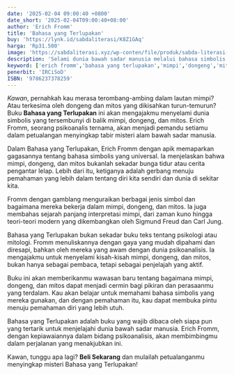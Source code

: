 ```yaml
---
date: '2025-02-04 09:00:40 +0800'
date_short: '2025-02-04T09:00:40+08:00'
author: 'Erich Fromm'
title: 'Bahasa yang Terlupakan'
buy: 'https://lynk.id/sabdaliterasi/K8Z1GAq'
harga: 'Rp31.500'
image: 'https://sabdaliterasi.xyz/wp-conten/file/produk/sabda-literasi-bahasa-yang-terlupakan.jpg'
description: 'Selami dunia bawah sadar manusia melalui bahasa simbolis dalam mimpi, dongeng, dan mitos bersama Erich Fromm dalam buku Bahasa yang Terlupakan.'
keyword: ['erich fromm','bahasa yang terlupakan','mimpi','dongeng','mitos','simbolisme','psikoanalisissumber dan konten terkait']
penerbit: 'IRCiSoD'
ISBN: '9786237378259'
---
```

<p><em>Kawan</em>, pernahkah kau merasa terombang-ambing dalam lautan mimpi? Atau terkesima oleh dongeng dan mitos yang dikisahkan turun-temurun? Buku <strong>Bahasa yang Terlupakan</strong> ini akan mengajakmu menyelami dunia simbolis yang tersembunyi di balik mimpi, dongeng, dan mitos. Erich Fromm, seorang psikoanalis ternama, akan menjadi pemandu setiamu dalam petualangan menyingkap tabir misteri alam bawah sadar manusia.   </p><p>Dalam Bahasa yang Terlupakan, Erich Fromm dengan apik memaparkan gagasannya tentang bahasa simbolis yang universal. Ia menjelaskan bahwa mimpi, dongeng, dan mitos bukanlah sekadar bunga tidur atau cerita pengantar lelap. Lebih dari itu, ketiganya adalah gerbang menuju pemahaman yang lebih dalam tentang diri kita sendiri dan dunia di sekitar kita.   </p><p>Fromm dengan gamblang menguraikan berbagai jenis simbol dan bagaimana mereka bekerja dalam mimpi, dongeng, dan mitos. Ia juga membahas sejarah panjang interpretasi mimpi, dari zaman kuno hingga teori-teori modern yang dikembangkan oleh Sigmund Freud dan Carl Jung.   </p><p>Bahasa yang Terlupakan bukan sekadar buku teks tentang psikologi atau mitologi. Fromm menuliskannya dengan gaya yang mudah dipahami dan diresapi, bahkan oleh mereka yang awam dengan dunia psikoanalisis. Ia mengajakmu untuk menyelami kisah-kisah mimpi, dongeng, dan mitos, bukan hanya sebagai pembaca, tetapi sebagai penjelajah yang aktif.   </p><p>Buku ini akan memberikanmu wawasan baru tentang bagaimana mimpi, dongeng, dan mitos dapat menjadi cermin bagi pikiran dan perasaanmu yang terdalam. Kau akan belajar untuk memahami bahasa simbolis yang mereka gunakan, dan dengan pemahaman itu, kau dapat membuka pintu menuju pemahaman diri yang lebih utuh.   </p><p>Bahasa yang Terlupakan adalah buku yang wajib dibaca oleh siapa pun yang tertarik untuk menjelajahi dunia bawah sadar manusia. Erich Fromm, dengan kepiawaiannya dalam bidang psikoanalisis, akan membimbingmu dalam perjalanan yang menakjubkan ini. </p><p>Kawan, tunggu apa lagi? <strong>Beli Sekarang</strong> dan mulailah petualanganmu menyingkap misteri Bahasa yang Terlupakan!</p>
